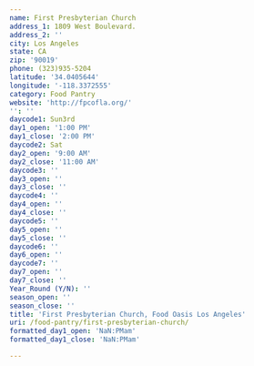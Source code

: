 ```yaml
---
name: First Presbyterian Church
address_1: 1809 West Boulevard.
address_2: ''
city: Los Angeles
state: CA
zip: '90019'
phone: (323)935-5204
latitude: '34.0405644'
longitude: '-118.3372555'
category: Food Pantry
website: 'http://fpcofla.org/'
'': ''
daycode1: Sun3rd
day1_open: '1:00 PM'
day1_close: '2:00 PM'
daycode2: Sat
day2_open: '9:00 AM'
day2_close: '11:00 AM'
daycode3: ''
day3_open: ''
day3_close: ''
daycode4: ''
day4_open: ''
day4_close: ''
daycode5: ''
day5_open: ''
day5_close: ''
daycode6: ''
day6_open: ''
daycode7: ''
day7_open: ''
day7_close: ''
Year_Round (Y/N): ''
season_open: ''
season_close: ''
title: 'First Presbyterian Church, Food Oasis Los Angeles'
uri: /food-pantry/first-presbyterian-church/
formatted_day1_open: 'NaN:PMam'
formatted_day1_close: 'NaN:PMam'

---
```

